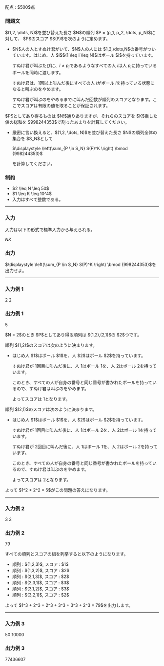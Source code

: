 
<div>

<span>

<span>

<p>
配点 : $500$点
</p>

<div>

<section>

### **問題文**

<p>
$(1,2, \dots, N)$を並び替えた長さ $N$の順列 $P = (p_1, p_2, \dots, p_N)$に対して、 $P$のスコア $S(P)$を次のように定めます。
</p>

<ul>

<li>
$N$人の人とすぬけ君がいて、$N$人の人には $1,2,\dots,N$の番号がついています。はじめ、人 $i$$(1 \leq i \leq N)$はボール $i$を持っています。

すぬけ君が叫ぶたびに、$i \neq p_i$であるようなすべての人 $i$は人 $p_i$に持っているボールを同時に渡します。

すぬけ君は、$1$回以上叫んだ後にすべての人 $i$がボール $i$を持っている状態になると叫ぶのをやめます。

すぬけ君が叫ぶのをやめるまでに叫んだ回数が順列のスコアとなります。ここでスコアは有限の値を取ることが保証されます。  
</li>

</ul>

<p>
$P$としてあり得るものは $N!$通りありますが、それらのスコアを $K$乗した値の総和を $998244353$で割ったあまりを計算してください。
</p>

<ul>

<li>

<p>
厳密に言い換えると、$(1,2, \dots, N)$を並び替えた長さ $N$の順列全体の集合を $S_N$として
</p>

<p>
$\displaystyle \left(\sum_{P \in S_N} S(P)^K \right) \bmod {998244353}$
</p>

<p>
を計算してください。
</p>

</li>

</ul>

</section>

</div>

<div>

<section>

### **制約**

<ul>

<li>
$2 \leq N \leq 50$
</li>

<li>
$1 \leq K \leq 10^4$
</li>

<li>
入力はすべて整数である。
</li>

</ul>

</section>

</div>

---

<div>

<div>

<section>

### **入力**

<p>
入力は以下の形式で標準入力から与えられる。
</p>

<div>

$N$$K$
</div>

</section>

</div>

<div>

<section>

### **出力**

<p>
$\displaystyle \left(\sum_{P \in S_N} S(P)^K \right) \bmod {998244353}$を出力せよ。
</p>

</section>

</div>

</div>

---

<div>

<section>

### **入力例 1**

<div>

2 2

</div>

</section>

</div>

<div>

<section>

### **出力例 1**

<div>

5

</div>

<p>
$N = 2$のとき $P$としてあり得る順列は $(1,2),(2,1)$の $2$つです。
</p>

<p>
順列 $(1,2)$のスコアは次のように決まります。
</p>

<ul>

<li>
はじめ人 $1$はボール $1$を、人 $2$はボール $2$を持っています。

すぬけ君が $1$回目に叫んだ後に、人 $1$はボール $1$を、人 $2$はボール $2$を持っています。

このとき、すべての人が自身の番号と同じ番号が書かれたボールを持っているので、すぬけ君は叫ぶのをやめます。

よってスコアは $1$となります。
</li>

</ul>

<p>
順列 $(2,1)$のスコアは次のように決まります。
</p>

<ul>

<li>
はじめ人 $1$はボール $1$を、人 $2$はボール $2$を持っています。

すぬけ君が $1$回目に叫んだ後に、人 $1$はボール $2$を、人 $2$はボール $1$を持っています。

すぬけ君が $2$回目に叫んだ後に、人 $1$はボール $1$を、人 $2$はボール $2$を持っています。

このとき、すべての人が自身の番号と同じ番号が書かれたボールを持っているので、すぬけ君は叫ぶのをやめます。

よってスコアは $2$となります。
</li>

</ul>

<p>
よって $1^2 + 2^2 = 5$がこの問題の答えになります。
</p>

</section>

</div>

---

<div>

<section>

### **入力例 2**

<div>

3 3

</div>

</section>

</div>

<div>

<section>

### **出力例 2**

<div>

79

</div>

<p>
すべての順列とスコアの組を列挙すると以下のようになります。
</p>

<ul>

<li>
順列 : $(1,2,3)$, スコア : $1$
</li>

<li>
順列 : $(1,3,2)$, スコア : $2$
</li>

<li>
順列 : $(2,1,3)$, スコア : $2$
</li>

<li>
順列 : $(2,3,1)$, スコア : $3$
</li>

<li>
順列 : $(3,1,2)$, スコア : $3$
</li>

<li>
順列 : $(3,2,1)$, スコア : $2$
</li>

</ul>

<p>
よって $1^3 + 2^3 + 2^3 + 3^3 + 3^3 + 2^3 = 79$を出力します。
</p>

</section>

</div>

---

<div>

<section>

### **入力例 3**

<div>

50 10000

</div>

</section>

</div>

<div>

<section>

### **出力例 3**

<div>

77436607

</div>

</section>

</div>

</span>

</span>

</div>
